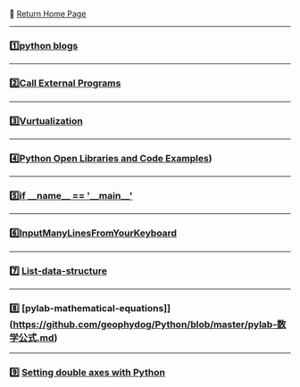 :hotel: [Return Home Page](https://github.com/geophydog/geophydog.github.io/blob/master/README.md)

***

### :one:[python blogs](https://github.com/geophydog/Python/blob/master/python-learning-blogs.md)

***

### :two:[Call External Programs](https://github.com/geophydog/Python/blob/master/Call-External-Programs/call.md)

***

### :three:[Vurtualization](https://github.com/geophydog/Python/blob/master/Plots-Virtualiation/Nice-Virtualization.md)

***

### :four:[Python Open Libraries and Code Examples](https://github.com/geophydog/opensource/blob/master/libs/python.wiki))

***

### :five:[if \_\_name__ == '\_\_main\_\_'](https://github.com/geophydog/Python/blob/master/if%20__name_%3D%3D'__main__'.md)

***

### :six:[InputManyLinesFromYourKeyboard](https://github.com/geophydog/Python/blob/master/manyLinesInput.md)

***

### :seven: [List-data-structure](https://github.com/geophydog/Python/blob/master/python-List.md)

***

### :eight: [pylab-mathematical-equations]](https://github.com/geophydog/Python/blob/master/pylab-数学公式.md)

***

### :nine: [Setting double axes with Python](https://github.com/geophydog/Python/blob/master/Setting-double-axes.md)
